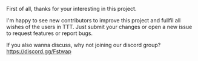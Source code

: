First of all, thanks for your interesting in this project. 

I'm happy to see new contributors to improve this project and fullfil all wishes of the users in TTT.
Just submit your changes or open a new issue to request features or report bugs.

If you also wanna discuss, why not joining our discord group?
https://discord.gg/Fstwap
